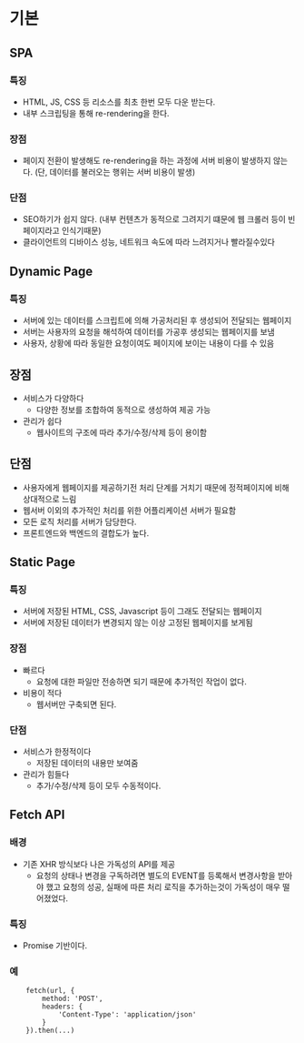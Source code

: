 # 기본
## SPA
### 특징
- HTML, JS, CSS 등 리소스를 최초 한번 모두 다운 받는다.
- 내부 스크립팅을 통해 re-rendering을 한다.
### 장점
- 페이지 전환이 발생해도 re-rendering을 하는 과정에 서버 비용이 발생하지 않는다. (단, 데이터를 불러오는 행위는 서버 비용이 발생)
### 단점
- SEO하기가 쉽지 않다. (내부 컨텐츠가 동적으로 그려지기 떄문에 웹 크롤러 등이 빈페이지라고 인식기때문)
- 클라이언트의 디바이스 성능, 네트워크 속도에 따라 느려지거나 빨라질수있다
## Dynamic Page
### 특징
- 서버에 있는 데이터를 스크립트에 의해 가공처리된 후 생성되어 전달되는 웹페이지
- 서버는 사용자의 요청을 해석하여 데이터를 가공후 생성되는 웹페이지를 보냄
- 사용자, 상황에 따라 동일한 요청이여도 페이지에 보이는 내용이 다를 수 있음
## 장점
- 서비스가 다양하다
    - 다양한 정보를 조합하여 동적으로 생성하여 제공 가능
- 관리가 쉽다
    - 웹사이트의 구조에 따라 추가/수정/삭제 등이 용이함
## 단점
- 사용자에게 웹페이지를 제공하기전 처리 단계를 거치기 때문에 정적페이지에 비해 상대적으로 느림
- 웹서버 이외의 추가적인 처리를 위한 어플리케이션 서버가 필요함
- 모든 로직 처리를 서버가 담당한다.
- 프론트엔드와 백엔드의 결합도가 높다.
## Static Page
### 특징
- 서버에 저장된 HTML, CSS, Javascript 등이 그래도 전달되는 웹페이지
- 서버에 저장된 데이터가 변경되지 않는 이상 고정된 웹페이지를 보게됨
### 장점
- 빠르다
    - 요청에 대한 파일만 전송하면 되기 때문에 추가적인 작업이 없다.
- 비용이 적다
	- 웹서버만 구축되면 된다.
### 단점
- 서비스가 한정적이다
    - 저장된 데이터의 내용만 보여줌
- 관리가 힘들다
    - 추가/수정/삭제 등이 모두 수동적이다.

## Fetch API
### 배경
- 기존 XHR 방식보다 나은 가독성의 API를 제공
    - 요청의 상태나 변경을 구독하려면 별도의 EVENT를 등록해서 변경사항을 받아야 했고 요청의 성공, 실패에 따른 처리 로직을 추가하는것이 가독성이 매우 떨어졌었다.
### 특징
- Promise 기반이다.
### 예
```
    fetch(url, {
        method: 'POST',
        headers: {
            'Content-Type': 'application/json'
        }
    }).then(...)
```
